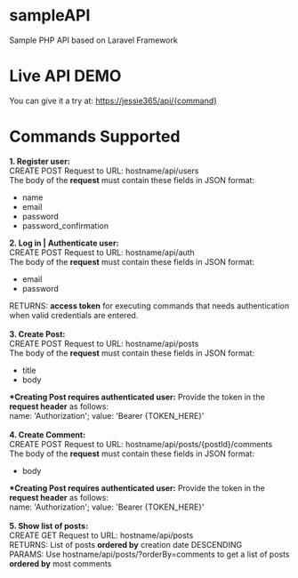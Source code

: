 # sampleAPI
Sample PHP API based on Laravel Framework
# Live API DEMO
You can give it a try at: <a href="https://jessie365.com/api/posts">https://jessie365/api/{command}</a>
# Commands Supported
<strong>1. Register user:</strong> <br />
CREATE POST Request to URL: hostname/api/users <br />
The body of the <strong>request</strong> must contain these fields in JSON format:
<ul>
    <li>name</li>
    <li>email</li>
    <li>password</li>
    <li>password_confirmation</li>
</ul>
<strong>2. Log in | Authenticate user:</strong> <br />
CREATE POST Request to URL: hostname/api/auth <br />
The body of the <strong>request</strong> must contain these fields in JSON format:
<ul>
    <li>email</li>
    <li>password</li>
</ul>
RETURNS: <strong>access token</strong> for executing commands that needs authentication
when valid credentials are entered. <br /><br />
<strong>3. Create Post:</strong> <br />
CREATE POST Request to URL: hostname/api/posts <br />
The body of the <strong>request</strong> must contain these fields in JSON format:
<ul>
    <li>title</li>
    <li>body</li>
</ul>
<strong>*Creating Post requires authenticated user:</strong>
Provide the token in the <strong>request header</strong> as follows: <br />
name: 'Authorization'; value: 'Bearer {TOKEN_HERE}' <br /> <br />
<strong>4. Create Comment:</strong> <br />
CREATE POST Request to URL: hostname/api/posts/{postId}/comments <br />
The body of the <strong>request</strong> must contain these fields in JSON format:
<ul>
    <li>body</li>
</ul>
<strong>*Creating Post requires authenticated user:</strong>
Provide the token in the <strong>request header</strong> as follows: <br />
name: 'Authorization'; value: 'Bearer {TOKEN_HERE}' <br /> <br />
<strong>5. Show list of posts:</strong> <br />
CREATE GET Request to URL: hostname/api/posts <br />
RETURNS: List of posts <strong>ordered by</strong> creation date DESCENDING <br />
PARAMS: Use hostname/api/posts/?orderBy=comments to get a list of posts <strong>ordered by</strong> most comments
